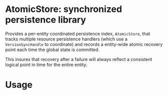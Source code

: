 # AtomicStore: synchronized persistence library

Provides a per-entity coordinated persistence index, `AtomicStore`, that tracks multiple resource
persistence handlers (which use a `VersionSyncHandle` to coordinate) and records a entity-wide atomic
recovery point each time the global state is committed.

This insures that recovery after a failure will always reflect a consistent logical point in time
for the entire entity.

# Usage

